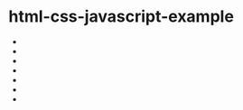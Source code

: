 # html-css-javascript-example

- [](./01.txt)
- [](./02.html)
- [](./03.html)
- [](./04.html)
- [](./04.css)
- [](./05.html)
- [](./06.html)
